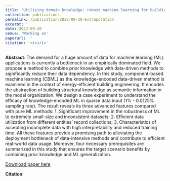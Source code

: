 ```yaml
---
title: "Utilizing domain knowledge: robust machine learning for building energy performance prediction with small, inconsistent datasets"
collection: publications
permalink: /publication/2022-09-20-Extrapolation
excerpt: ''
date: 2022-09-20
venue: 'Working on'
paperurl: ''
citation: '<i></i>'
---
```


**Abstract**: 
The demand for a huge amount of data for machine learning (ML) applications is currently a bottleneck in an empirically dominated field. We propose a method to combine prior knowledge with data-driven methods to significantly reduce their data dependency. In this study, component-based machine learning (CBML) as the knowledge-encoded data-driven method is examined in the context of energy-efficient building engineering. It encodes the abstraction of building structural knowledge as semantic information in the model organization. We design a case experiment to understand the efficacy of knowledge-encoded ML in sparse data input (1% - 0.0125% sampling rate). The result reveals its three advanced features compared with pure ML methods: 1. Significant improvement in the robustness of ML to extremely small-size and inconsistent datasets; 2. Efficient data utilization from different entities’ record collections; 3. Characteristics of accepting incomplete data with high interpretability and reduced training time. All these features provide a promising path to alleviating the deployment bottleneck of data-intensive methods and contribute to efficient real-world data usage. Moreover, four necessary prerequisites are summarized in this study that ensures the target scenario benefits by combining prior knowledge and ML generalization.

[Download paper here]()

**Citation**:<i></i>
